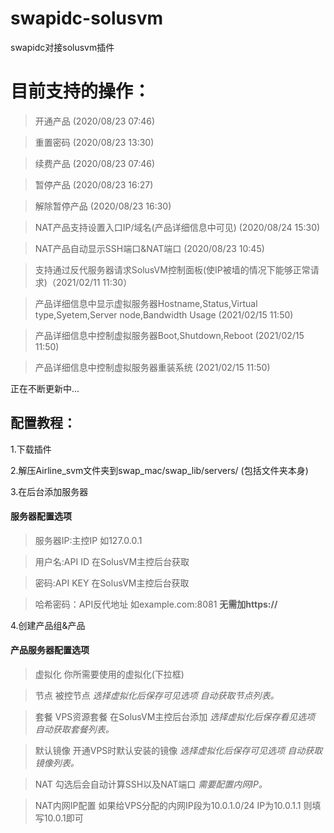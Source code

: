# swapidc-solusvm
swapidc对接solusvm插件

# 目前支持的操作：

>开通产品 (2020/08/23 07:46)

>重置密码 (2020/08/23 13:30)

>续费产品 (2020/08/23 07:46)

>暂停产品 (2020/08/23 16:27)

>解除暂停产品 (2020/08/23 16:30)

>NAT产品支持设置入口IP/域名(产品详细信息中可见) (2020/08/24 15:30)

>NAT产品自动显示SSH端口&NAT端口 (2020/08/23 10:45)

>支持通过反代服务器请求SolusVM控制面板(使IP被墙的情况下能够正常请求)（2021/02/11 11:30）

>产品详细信息中显示虚拟服务器Hostname,Status,Virtual type,Syetem,Server node,Bandwidth Usage (2021/02/15 11:50)

>产品详细信息中控制虚拟服务器Boot,Shutdown,Reboot (2021/02/15 11:50)

>产品详细信息中控制虚拟服务器重装系统 (2021/02/15 11:50)

正在不断更新中...


## 配置教程：

1.下载插件

2.解压Airline_svm文件夹到swap_mac/swap_lib/servers/
(包括文件夹本身)

3.在后台添加服务器
#### 服务器配置选项

>服务器IP:主控IP 如127.0.0.1

>用户名:API ID 在SolusVM主控后台获取

>密码:API KEY 在SolusVM主控后台获取

>哈希密码：API反代地址 如example.com:8081 **无需加https://**

4.创建产品组&产品
#### 产品服务器配置选项

>虚拟化 你所需要使用的虚拟化(下拉框)

>节点 被控节点 *选择虚拟化后保存可见选项 自动获取节点列表。*

>套餐 VPS资源套餐 在SolusVM主控后台添加 *选择虚拟化后保存看见选项 自动获取套餐列表。*

>默认镜像 开通VPS时默认安装的镜像 *选择虚拟化后保存可见选项 自动获取镜像列表。*

>NAT 勾选后会自动计算SSH以及NAT端口 *需要配置内网IP。*

>NAT内网IP配置 如果给VPS分配的内网IP段为10.0.1.0/24 IP为10.0.1.1 则填写10.0.1即可
